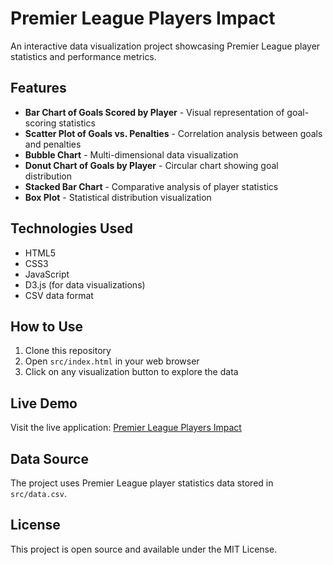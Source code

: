 # Premier League Players Impact

An interactive data visualization project showcasing Premier League player statistics and performance metrics.

## Features

- **Bar Chart of Goals Scored by Player** - Visual representation of goal-scoring statistics
- **Scatter Plot of Goals vs. Penalties** - Correlation analysis between goals and penalties
- **Bubble Chart** - Multi-dimensional data visualization
- **Donut Chart of Goals by Player** - Circular chart showing goal distribution
- **Stacked Bar Chart** - Comparative analysis of player statistics
- **Box Plot** - Statistical distribution visualization

## Technologies Used

- HTML5
- CSS3
- JavaScript
- D3.js (for data visualizations)
- CSV data format

## How to Use

1. Clone this repository
2. Open `src/index.html` in your web browser
3. Click on any visualization button to explore the data

## Live Demo

Visit the live application: [Premier League Players Impact](https://soobai.github.io/premier-league-players-impact/)

## Data Source

The project uses Premier League player statistics data stored in `src/data.csv`.

## License

This project is open source and available under the MIT License.
